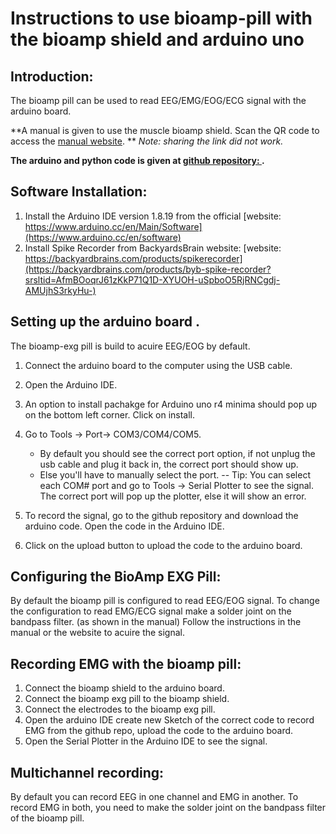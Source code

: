# Instructions to use bioamp-pill with the bioamp shield and arduino uno


## Introduction:

The bioamp pill can be used to read EEG/EMG/EOG/ECG signal with the arduino board. 

**A manual is given to use the muscle bioamp shield. Scan the QR code to access the [manual website](https://docs.upsidedownlabs.tech/hardware/bioamp/bioamp-exg-pill/index.html#). ** *Note: sharing the link did not work.*

**The arduino and python code is given at [github repository: ](https://github.com/upsidedownlabs/Muscle-BioAmp-Arduino-Firmware/tree/main) .**


## Software Installation:

1. Install the Arduino IDE version 1.8.19 from the official [website: https://www.arduino.cc/en/Main/Software](https://www.arduino.cc/en/software)
2. Install Spike Recorder from BackyardsBrain website: [website: https://backyardbrains.com/products/spikerecorder](https://backyardbrains.com/products/byb-spike-recorder?srsltid=AfmBOoqrJ61zKkP71Q1D-XYUOH-uSpboO5RjRNCgdj-AMUjhS3rkyHu-)


## Setting up the arduino board .

The bioamp-exg pill is build to acuire EEG/EOG by default.

1. Connect the arduino board to the computer using the USB cable.
2. Open the Arduino IDE.
3. An option to install pachakge for Arduino uno r4 minima should pop up on the bottom left corner. Click on install.
4. Go to Tools -> Port-> COM3/COM4/COM5.
    - By default you should see the correct port option, if not unplug the usb cable and plug it back in, the correct port should show up.
    - Else you'll have to manually select the port.
        -- Tip: You can select each COM# port and go to Tools -> Serial Plotter to see the signal. The correct port will pop up the plotter, else it will show an error.

5. To record the signal, go to the github repository and download the arduino code. Open the code in the Arduino IDE.
6. Click on the upload button to upload the code to the arduino board.

## Configuring the BioAmp EXG Pill:

By default the bioamp pill is configured to read EEG/EOG signal. To change the configuration to read EMG/ECG signal make a solder joint on the bandpass filter. (as shown in the manual)
Follow the instructions in the manual or the website to acuire the signal.


## Recording EMG with the bioamp pill:

1. Connect the bioamp shield to the arduino board.
2. Connect the bioamp exg pill to the bioamp shield.
3. Connect the electrodes to the bioamp exg pill.
4. Open the arduino IDE create new Sketch of the correct code to record EMG from the github repo, upload the code to the arduino board.
4. Open the Serial Plotter in the Arduino IDE to see the signal.

## Multichannel recording:

By default you can record EEG in one channel and EMG in another. To record EMG in both, you need to make the solder joint on the bandpass filter of the bioamp pill.